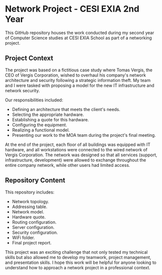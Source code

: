 # Network Project - CESI EXIA 2nd Year

This GitHub repository houses the work conducted during my second year of Computer Science studies at CESI EXIA School as part of a networking project.

## Project Context

The project was based on a fictitious case study where Tomas Vergis, the CEO of Vergis Corporation, wished to overhaul his company's network architecture and security following a strategic information theft. My team and I were tasked with proposing a model for the new IT infrastructure and network security.

Our responsibilities included:

- Defining an architecture that meets the client's needs.
- Selecting the appropriate hardware.
- Establishing a quote for this hardware.
- Configuring the equipment.
- Realizing a functional model.
- Presenting our work to the MOA team during the project's final meeting.

At the end of the project, each floor of all buildings was equipped with IT hardware, and all workstations were connected to the wired network of Vergis Corporation. The network was designed so that all services (support, infrastructure, development) were allowed to exchange throughout the entire company network, while other users had limited access.

## Repository Content

This repository includes:

- Network topology.
- Addressing table.
- Network model.
- Hardware quote.
- Routing configuration.
- Server configuration.
- Security configuration.
- WiFi folder.
- Final project report.

This project was an exciting challenge that not only tested my technical skills but also allowed me to develop my teamwork, project management, and presentation skills. I hope this work will be helpful for anyone looking to understand how to approach a network project in a professional context.
